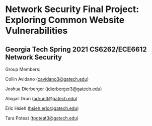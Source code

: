 # Network Security Final Project: Exploring Common Website Vulnerabilities
## Georgia Tech Spring 2021 CS6262/ECE6612 Network Security
Group Members:

Collin Avidano (cavidano3@gatech.edu)

Joshua Dierberger (jdierberger3@gatech.edu)

Abigail Drun (adrun3@gatech.edu)

Eric Hsieh (hsieh.eric@gatech.edu)

Tara Poteat (tpoteat3@gatech.edu)
